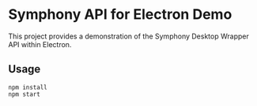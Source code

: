 # Symphony API for Electron Demo

This project provides a demonstration of the Symphony Desktop Wrapper API within Electron.

## Usage

```
npm install
npm start
```
